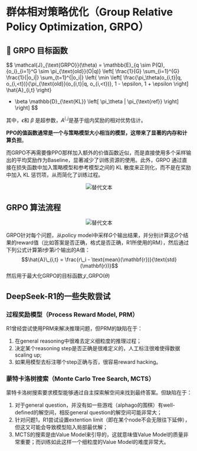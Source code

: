 # 群体相对策略优化（Group Relative Policy Optimization, GRPO）
## 📘 GRPO 目标函数

$$
\mathcal{J}\_{\text{GRPO}}(\theta) = \mathbb{E}\_{q \sim P(Q), \{o\_i\}\_{i=1}^G \sim \pi\_{\text{old}}(O|q)} \left[ 
\frac{1}{G} \sum\_{i=1}^{G} \frac{1}{|o\_i|} \sum\_{t=1}^{|o\_i|} 
\left\{ 
\min \left[
\frac{\pi\_\theta(o\_{i,t}|q, o\_{i,<t})}{\pi\_{\text{old}}(o\_{i,t}|q, o\_{i,<t})}, 1 - \epsilon, 1 + \epsilon 
\right] \hat{A}\_{i,t} 
\right\} 
- \beta \mathbb{D}\_{\text{KL}} \left[ \pi\_\theta \| \pi\_{\text{ref}} \right] 
\right]
$$

其中，$\epsilon$和 $\beta$ 是超参数，$A^{i,j}$​ 是基于组内奖励的相对优势估计。

**PPO的值函数通常是一个与策略模型大小相当的模型，这带来了显著的内存和计算负担**。

而GRPO不再需要像PPO那样加入额外的价值函数近似，而是直接使用多个采样输出的平均奖励作为Baseline，显著减少了训练资源的使用。此外，GRPO 通过直接在损失函数中加入策略模型和参考模型之间的 KL 散度来正则化，而不是在奖励中加入 KL 惩罚项，从而简化了训练过程。


<div align="center">
  <img src="imgs/grpo\_vs\_ppo.png" alt="替代文本">
</div>

## GRPO 算法流程

<div align="center">
  <img src="imgs/grop\_algorithm.png" alt="替代文本">
</div>

GRPO针对每个问题，从policy model中采样$G$个输出结果，并分别计算这$G$个结果的reward值（比如答案是否正确，格式是否正确，R1所使用的RM），然后通过下列公式计算第$t$步第$i$个输出的A值：
$$\hat{A}\_{i,t} = \frac{r\_i - \text{mean}(\mathbf{r})}{\text{std}(\mathbf{r})}$$
然后用于最大化GRPO的目标函数$\mathcal{J}\_{\text{GRPO}}(\theta)$

## DeepSeek-R1的一些失败尝试

### 过程奖励模型（Process Reward Model, PRM）
R1曾经尝试使用PRM来解决推理问题，但PRM的缺陷在于：
1. 在general reasoning中很难去定义细粒度的推理过程；
2. 决定某个reasoning step是否正确是很难定义的，人工标注很难使得数据scaling up;
3. 如果用模型去标注哪个step正确与否，很容易reward hacking。

### 蒙特卡洛树搜索（Monte Carlo Tree Search, MCTS）
蒙特卡洛树搜索要求模型能够通过自主探索解空间来找到最终答案。但缺陷在于：
1. 对于general question，并没有如一些游戏（alphago的围棋）有well-defined的解空间，相反general question的解空间可能非常大；
2. 针对问题1，R1尝试设置extention limit（即在某个node不会无限往下延伸），但这又可能会导致模型陷入局部最优解；
3. MCTS的搜索是由Value Model来引导的，这就意味值Value Model的质量非常重要；而训练如此这样一个细粒度的Value Model的难度非常大。